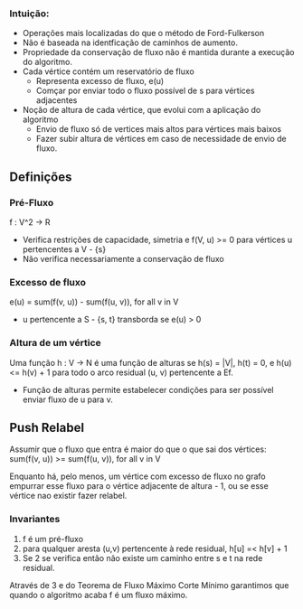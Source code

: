 ### Intuição:
- Operações mais localizadas do que o método de Ford-Fulkerson
- Não é baseada na identficação de caminhos de aumento.
- Propriedade da conservação de fluxo não é mantida durante a execução do algoritmo.
- Cada vértice contém um reservatório de fluxo
     - Representa excesso de fluxo, e(u)
     - Comçar por enviar todo o fluxo possível de s para vértices adjacentes
- Noção de altura de cada vértice, que evolui com a aplicação do algoritmo
     - Envio de fluxo só de vertices mais altos para vértices mais baixos
     - Fazer subir altura de vértices em caso de necessidade de envio de fluxo.

## Definições

### Pré-Fluxo
f : V^2 -> R
- Verifica restrições de capacidade, simetria e f(V, u) >= 0 para vértices u pertencentes a V - {s}
- Não verifica necessariamente a conservação de fluxo

### Excesso de fluxo
e(u) = sum(f(v, u)) - sum(f(u, v)), for all v in V
- u pertencente a S - {s, t} transborda se e(u) > 0

### Altura de um vértice
Uma função h : V -> N é uma função de alturas se h(s) = |V|,
h(t) = 0, e h(u) <= h(v) + 1 para todo o arco residual (u, v) pertencente a Ef.
- Função de alturas permite estabelecer condições para ser possível enviar fluxo de u para v.

## Push Relabel
Assumir que o fluxo que entra é maior do que o que sai dos vértices:
sum(f(v, u)) >= sum(f(u, v)), for all v in V

Enquanto há, pelo menos, um vértice com excesso de fluxo no grafo empurrar esse fluxo para o vértice adjacente de altura - 1, ou se esse vértice nao existir fazer relabel.

### Invariantes
1. f é um pré-fluxo
1. para qualquer aresta (u,v) pertencente à rede residual, h[u] =< h[v] + 1
1. Se 2 se verifica então não existe um caminho entre s e t na rede residual.

Através de 3 e do Teorema de Fluxo Máximo Corte Mínimo garantimos que quando o algoritmo acaba f é um fluxo máximo.